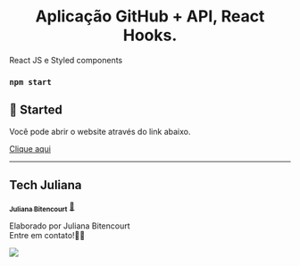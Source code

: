 
<h1 align="center">
 Aplicação GitHub + API, React Hooks.
</h1>

React JS e Styled components

### `npm start`

## 🔔 Started

Você pode abrir o website através do link abaixo.

<a href="https://projectgithub.netlify.app" target="" alt="">Clique aqui</a>
<!-- `https://projectgithub.netlify.app` -->

 

---
## Tech Juliana

<a href="https://www.linkedin.com/in/techjuliana">
 <!-- <img style="border-radius: 50%;" src="" width="100px;" alt=""/> -->
 <!-- <br /> -->
 <sub><b>Juliana Bitencourt</b></sub></a>  <a href="https://www.linkedin.com/in/techjuliana" title="LinkedIn">🚀</a>


Elaborado por Juliana Bitencourt
<br> Entre em contato!👋🏽 </br>


 <div> 
  <a href="https://www.linkedin.com/in/techjuliana" target="_blank"><img src="https://img.shields.io/badge/-LinkedIn-%230077B5?style=for-the-badge&logo=linkedin&logoColor=white" target="_blank"></a> 
</div>
